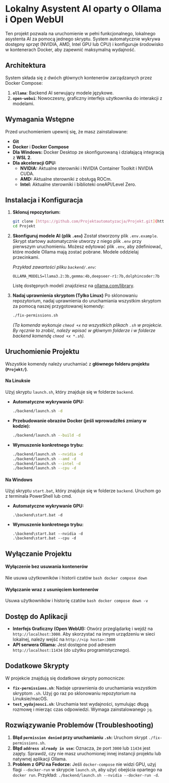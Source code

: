 # Lokalny Asystent AI oparty o Ollama i Open WebUI

Ten projekt pozwala na uruchomienie w pełni funkcjonalnego, lokalnego asystenta AI za pomocą jednego skryptu. System automatycznie wykrywa dostępny sprzęt (NVIDIA, AMD, Intel GPU lub CPU) i konfiguruje środowisko w kontenerach Docker, aby zapewnić maksymalną wydajność.

## Architektura
System składa się z dwóch głównych kontenerów zarządzanych przez Docker Compose:
1.  **`ollama`**: Backend AI serwujący modele językowe.
2.  **`open-webui`**: Nowoczesny, graficzny interfejs użytkownika do interakcji z modelami.

## Wymagania Wstępne
Przed uruchomieniem upewnij się, że masz zainstalowane:
- **Git**
- **Docker** i **Docker Compose**
- **Dla Windows:** Docker Desktop ze skonfigurowaną i działającą integracją z **WSL 2**.
- **Dla akceleracji GPU:**
    - **NVIDIA:** Aktualne sterowniki i NVIDIA Container Toolkit i NVIDIA CUDA.
    - **AMD:** Aktualne sterowniki z obsługą ROCm.
    - **Intel:** Aktualne sterowniki i biblioteki oneAPI/Level Zero.

## Instalacja i Konfiguracja
1.  **Sklonuj repozytorium:**
    ```bash
    git clone [https://github.com/Projektautomatyzacja/Projekt.git](https://github.com/Projektautomatyzacja/Projekt.git)
    cd Projekt
    ```

2.  **Skonfiguruj modele AI (plik `.env`)**
    Został stworzony plik `.env.example`. Skrypt startowy automatycznie utworzy z niego plik `.env` przy pierwszym uruchomieniu. Możesz edytować plik `.env`, aby zdefiniować, które modele Ollama mają zostać pobrane. Modele oddzielaj przecinkami.
    
    *Przykład zawartości pliku `backend/.env`:*
    ```
    OLLAMA_MODELS=llama3.2:3b,gemma:4b,deepseer-r1:7b,dolphincoder:7b
    ```
    Listę dostępnych modeli znajdziesz na [ollama.com/library](https://ollama.com/library).

3.  **Nadaj uprawnienia skryptom (Tylko Linux)**
    Po sklonowaniu repozytorium, nadaj uprawnienia do uruchamiania wszystkim skryptom za pomocą naszej przygotowanej komendy:
    ```bash
    ./fix-permissions.sh
    ```
    *(Ta komenda wykonuje `chmod +x` na wszystkich plikach `.sh` w projekcie. By ręcznie to zrobić, należy wpisać w głównym folderze i w folderze backend komendę `chmod +x *.sh`).*

## Uruchomienie Projektu

Wszystkie komendy należy uruchamiać z **głównego folderu projektu (`Projekt/`)**.

#### Na Linuksie
Użyj skryptu `launch.sh`, który znajduje się w folderze `backend`.

* **Automatyczne wykrywanie GPU:**
    ```bash
    ./backend/launch.sh -d
    ```
* **Przebudowanie obrazów Docker (jeśli wprowadziłeś zmiany w kodzie):**
    ```bash
    ./backend/launch.sh --build -d
    ```
* **Wymuszenie konkretnego trybu:**
    ```bash
    ./backend/launch.sh --nvidia -d
    ./backend/launch.sh --amd -d
    ./backend/launch.sh --intel -d
    ./backend/launch.sh --cpu -d
    ```

#### Na Windows
Użyj skryptu `start.bat`, który znajduje się w folderze `backend`. Uruchom go z terminala PowerShell lub cmd.

* **Automatyczne wykrywanie GPU:**
    ```dos
    .\backend\start.bat -d
    ```
* **Wymuszenie konkretnego trybu:**
    ```dos
    .\backend\start.bat --nvidia -d
    .\backend\start.bat --cpu -d
    ```
    
## Wyłączanie Projektu

#### Wyłączenie bez usuwania kontenerów
Nie usuwa użytkowników i historii czatów
    ```bash
    docker compose down
    ```
    
#### Wyłączanie wraz z usunięciem kontenerów
Usuwa użytkowników i historię czatów
    ```bash
    docker compose down -v
    ```
    

## Dostęp do Aplikacji

* **Interfejs Graficzny (Open WebUI):** Otwórz przeglądarkę i wejdź na `http://localhost:3000`. Aby skorzystać na innym urządzeniu w sieci lokalnej, należy wejść na `http://<ip hosta>:3000`
* **API serwera Ollama:** Jest dostępne pod adresem `http://localhost:11434` (do użytku programistycznego).

## Dodatkowe Skrypty

W projekcie znajdują się dodatkowe skrypty pomocnicze:

* **`fix-permissions.sh`**: Nadaje uprawnienia do uruchamiania wszystkim skryptom `.sh`. Użyj go raz po sklonowaniu repozytorium na Linuksie/macOS.
* **`test_wydajnosci.sh`**: Uruchamia test wydajności, symulując długą rozmowę i mierząc czas odpowiedzi. Wymaga zainstalowanego `jq`.

## Rozwiązywanie Problemów (Troubleshooting)

1.  **Błąd `permission denied` przy uruchamianiu `.sh`:** Uruchom skrypt `./fix-permissions.sh`.
2.  **Błąd `address already in use`:** Oznacza, że port `3000` lub `11434` jest zajęty. Sprawdź, czy nie masz uruchomionej innej instancji projektu lub natywnej aplikacji Ollama.
3.  **Problem z GPU na Fedorze:** Jeśli `docker-compose` nie widzi GPU, użyj flagi `--docker-run` w skrypcie `launch.sh`, aby użyć obejścia opartego na `docker run`. Przykład: `./backend/launch.sh --nvidia --docker-run -d`.
